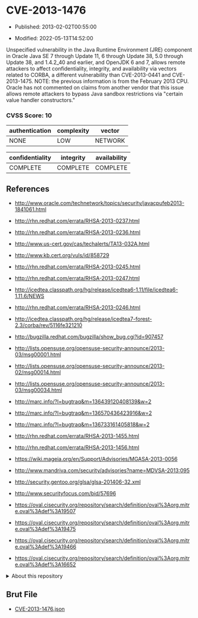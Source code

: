 # CVE-2013-1476

- Published: 2013-02-02T00:55:00

- Modified: 2022-05-13T14:52:00

Unspecified vulnerability in the Java Runtime Environment (JRE) component in Oracle Java SE 7 through Update 11, 6 through Update 38, 5.0 through Update 38, and 1.4.2_40 and earlier, and OpenJDK 6 and 7, allows remote attackers to affect confidentiality, integrity, and availability via vectors related to CORBA, a different vulnerability than CVE-2013-0441 and CVE-2013-1475.  NOTE: the previous information is from the February 2013 CPU. Oracle has not commented on claims from another vendor that this issue allows remote attackers to bypass Java sandbox restrictions via "certain value handler constructors."

### CVSS Score: **10**

| authentication | complexity | vector |
| --- | --- | --- |
| NONE | LOW | NETWORK |

| confidentiality | integrity | availability |
| --- | --- | --- |
| COMPLETE | COMPLETE | COMPLETE |

## References

* http://www.oracle.com/technetwork/topics/security/javacpufeb2013-1841061.html

* http://rhn.redhat.com/errata/RHSA-2013-0237.html

* http://rhn.redhat.com/errata/RHSA-2013-0236.html

* http://www.us-cert.gov/cas/techalerts/TA13-032A.html

* http://www.kb.cert.org/vuls/id/858729

* http://rhn.redhat.com/errata/RHSA-2013-0245.html

* http://rhn.redhat.com/errata/RHSA-2013-0247.html

* http://icedtea.classpath.org/hg/release/icedtea6-1.11/file/icedtea6-1.11.6/NEWS

* http://rhn.redhat.com/errata/RHSA-2013-0246.html

* http://icedtea.classpath.org/hg/release/icedtea7-forest-2.3/corba/rev/5116fe321210

* http://bugzilla.redhat.com/bugzilla/show_bug.cgi?id=907457

* http://lists.opensuse.org/opensuse-security-announce/2013-03/msg00001.html

* http://lists.opensuse.org/opensuse-security-announce/2013-02/msg00014.html

* http://lists.opensuse.org/opensuse-security-announce/2013-03/msg00034.html

* http://marc.info/?l=bugtraq&m=136439120408139&w=2

* http://marc.info/?l=bugtraq&m=136570436423916&w=2

* http://marc.info/?l=bugtraq&m=136733161405818&w=2

* http://rhn.redhat.com/errata/RHSA-2013-1455.html

* http://rhn.redhat.com/errata/RHSA-2013-1456.html

* https://wiki.mageia.org/en/Support/Advisories/MGASA-2013-0056

* http://www.mandriva.com/security/advisories?name=MDVSA-2013:095

* http://security.gentoo.org/glsa/glsa-201406-32.xml

* http://www.securityfocus.com/bid/57696

* https://oval.cisecurity.org/repository/search/definition/oval%3Aorg.mitre.oval%3Adef%3A19507

* https://oval.cisecurity.org/repository/search/definition/oval%3Aorg.mitre.oval%3Adef%3A19475

* https://oval.cisecurity.org/repository/search/definition/oval%3Aorg.mitre.oval%3Adef%3A19466

* https://oval.cisecurity.org/repository/search/definition/oval%3Aorg.mitre.oval%3Adef%3A16652

<details>
<summary>About this repository</summary> 

  This repository is part of the project [Live Hack CVE](https://github.com/Live-Hack-CVE). Main website can be found [www.live-hack.org](https://www.live-hack.org) 
  
  Made by [Sn0wAlice](https://github.com/Sn0wAlice) for the people that care about security and need to have a feed of the latest CVEs. Hope you enjoy it, don't forget to star the repo and follow me on [Twitter](https://twitter.com/Sn0wAlice) and [Github](https://github.com/Sn0wAlice). And that is my [personnal website](https://www.alice-snow.me/)

  - [Home Page](https://github.com/Live-Hack-CVE)
  - [Framework](https://github.com/Live-Hack-CVE/cve-framework)
  - [CVE database](https://github.com/Live-Hack-CVE/full_database)
  - [Changelog](https://github.com/Live-Hack-CVE/Changelog)
</details>

## Brut File

* [CVE-2013-1476.json](https://raw.githubusercontent.com/Live-Hack-CVE/full_database/main/cves/2013/CVE-2013-1476.json)


